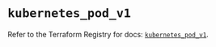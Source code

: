 # `kubernetes_pod_v1`

Refer to the Terraform Registry for docs: [`kubernetes_pod_v1`](https://registry.terraform.io/providers/hashicorp/kubernetes/2.35.0/docs/resources/pod_v1).

